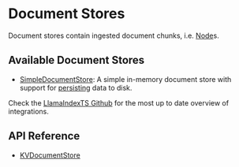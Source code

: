 # Document Stores

Document stores contain ingested document chunks, i.e. [Node](../../documents_and_nodes/index.md)s.

## Available Document Stores

- [SimpleDocumentStore](../../../api/classes/SimpleDocumentStore.md): A simple in-memory document store with support for [persisting](../index.md) data to disk.

Check the [LlamaIndexTS Github](https://github.com/run-llama/LlamaIndexTS) for the most up to date overview of integrations.

## API Reference

- [KVDocumentStore](../../../api/classes/KVDocumentStore.md)
